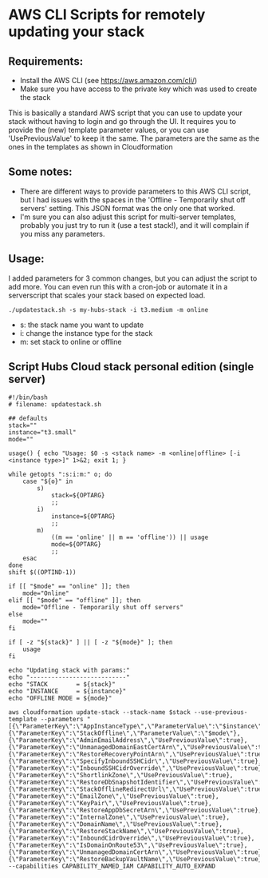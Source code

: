# AWS CLI Scripts for remotely updating your stack

## Requirements:
- Install the AWS CLI (see https://aws.amazon.com/cli/)
- Make sure you have access to the private key which was used to create the stack

This is basically a standard AWS script that you can use to update your stack without having to login and go through the UI. It requires you to provide the (new) template parameter values, or you can use 'UsePreviousValue' to keep it the same. The parameters are the same as the ones in the templates as shown in Cloudformation

## Some notes:
- There are different ways to provide parameters to this AWS CLI script, but I had issues with the spaces in the 'Offline - Temporarily shut off servers' setting. This JSON format was the only one that worked. 
- I'm sure you can also adjust this script for multi-server templates, probably you just try to run it (use a test stack!), and it will complain if you miss any parameters.

## Usage:
I added parameters for 3 common changes, but you can adjust the script to add more. You can even run this with a cron-job or automate it in a serverscript that scales your stack based on expected load.

`./updatestack.sh -s my-hubs-stack -i t3.medium -m online`
- s: the stack name you want to update
- i: change the instance type for the stack
- m: set stack to online or offline


## Script Hubs Cloud stack personal edition (single server)
```
#!/bin/bash
# filename: updatestack.sh

## defaults
stack=""
instance="t3.small"
mode=""

usage() { echo "Usage: $0 -s <stack name> -m <online|offline> [-i <instance type>]" 1>&2; exit 1; }

while getopts ":s:i:m:" o; do
    case "${o}" in
        s)
            stack=${OPTARG}
            ;;
        i)
            instance=${OPTARG}
            ;;
        m)
            ((m == 'online' || m == 'offline')) || usage
            mode=${OPTARG}
            ;;
    esac
done
shift $((OPTIND-1))

if [[ "$mode" == "online" ]]; then
    mode="Online"
elif [[ "$mode" == "offline" ]]; then
    mode="Offline - Temporarily shut off servers"
else
    mode=""
fi

if [ -z "${stack}" ] || [ -z "${mode}" ]; then
    usage
fi

echo "Updating stack with params:"
echo "---------------------------"
echo "STACK        = ${stack}"
echo "INSTANCE     = ${instance}"
echo "OFFLINE MODE = ${mode}"

aws cloudformation update-stack --stack-name $stack --use-previous-template --parameters "[{\"ParameterKey\":\"AppInstanceType\",\"ParameterValue\":\"$instance\"},{\"ParameterKey\":\"StackOffline\",\"ParameterValue\":\"$mode\"},{\"ParameterKey\":\"AdminEmailAddress\",\"UsePreviousValue\":true},{\"ParameterKey\":\"UnmanagedDomainEastCertArn\",\"UsePreviousValue\":true},{\"ParameterKey\":\"RestoreRecoveryPointArn\",\"UsePreviousValue\":true},{\"ParameterKey\":\"SpecifyInboundSSHCidr\",\"UsePreviousValue\":true},{\"ParameterKey\":\"InboundSSHCidrOverride\",\"UsePreviousValue\":true},{\"ParameterKey\":\"ShortlinkZone\",\"UsePreviousValue\":true},{\"ParameterKey\":\"RestoreDbSnapshotIdentifier\",\"UsePreviousValue\":true},{\"ParameterKey\":\"StackOfflineRedirectUrl\",\"UsePreviousValue\":true},{\"ParameterKey\":\"EmailZone\",\"UsePreviousValue\":true},{\"ParameterKey\":\"KeyPair\",\"UsePreviousValue\":true},{\"ParameterKey\":\"RestoreAppDbSecretArn\",\"UsePreviousValue\":true},{\"ParameterKey\":\"InternalZone\",\"UsePreviousValue\":true},{\"ParameterKey\":\"DomainName\",\"UsePreviousValue\":true},{\"ParameterKey\":\"RestoreStackName\",\"UsePreviousValue\":true},{\"ParameterKey\":\"InboundCidrOverride\",\"UsePreviousValue\":true},{\"ParameterKey\":\"IsDomainOnRoute53\",\"UsePreviousValue\":true},{\"ParameterKey\":\"UnmanagedDomainCertArn\",\"UsePreviousValue\":true},{\"ParameterKey\":\"RestoreBackupVaultName\",\"UsePreviousValue\":true}]" --capabilities CAPABILITY_NAMED_IAM CAPABILITY_AUTO_EXPAND
```

